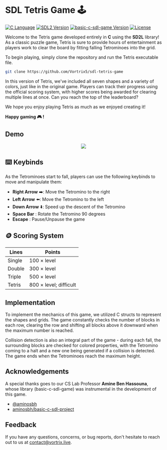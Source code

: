 # SDL Tetris Game 🕹️
[![C Language](https://img.shields.io/badge/C-17.0.0-red?style=flat-square)](https://en.wikipedia.org/wiki/C_(programming_language))
[![SDL2 Version](https://img.shields.io/badge/SDL2-2.26.1-blue?style=flat-square)](https://www.libsdl.org/)
[![basic-c-sdl-game Version](https://img.shields.io/badge/basic--c--sdl--game-aminosbh-green?style=flat-square)](https://github.com/aminosbh/basic-c-sdl-game)
[![License](https://img.shields.io/github/license/Vortrix5/sdl-tetris-game?style=flat-square)](https://github.com/Vortrix5/sdl-tetris-game/blob/master/LICENSE)

Welcome to the Tetris game developed entirely in **C** using the **SD2L** library! As a classic puzzle game, Tetris is sure to provide hours of entertainment as players work to clear the board by fitting falling Tetrominoes into the grid.

To begin playing, simply clone the repository and run the Tetris executable file.
```bash
git clone https://github.com/Vortrix5/sdl-tetris-game
```

In this version of Tetris, we've included all seven shapes and a variety of colors, just like in the original game. Players can track their progress using the official scoring system, with higher scores being awarded for clearing multiple lines at once. Can you reach the top of the leaderboard?



We hope you enjoy playing Tetris as much as we enjoyed creating it! 

**Happy gaming 🎮 !**

## Demo
<p align="center">
  <img src="https://media.giphy.com/media/yjCZPF17aVqWf0bRYA/giphy.gif">
</p>





## ⌨️ Keybinds 
As the Tetrominoes start to fall, players can use the following keybinds to move and manipulate them:

- **Right Arrow** ➡️: Move the Tetromino to the right
- **Left Arrow** ⬅️: Move the Tetromino to the left
- **Down Arrow** ⬇️: Speed up the descent of the Tetromino
- **Space Bar** : Rotate the Tetromino 90 degrees
- **Escape** : Pause/Unpause the game


## 🪙 Scoring System 

| Lines             | Points                                                                |
| ----------------- | ------------------------------------------------------------------ |
| Single | 100 × level | 
| Double | 300 × level |
| Triple | 500 × level|
| Tetris | 800 × level; difficult |

## Implementation

To implement the mechanics of this game, we utilized C structs to represent the shapes and grids. The game constantly checks the number of blocks in each row, clearing the row and shifting all blocks above it downward when the maximum number is reached. 

Collision detection is also an integral part of the game - during each fall, the surrounding blocks are checked for colored properties, with the Tetromino coming to a halt and a new one being generated if a collision is detected. The game ends when the Tetrominoes reach the maximum height.

## Acknowledgements
A special thanks goes to our CS Lab Professor **Amine Ben Hassouna**, whose library (basic-c-sdl-game) was instrumental in the development of this game.

 - [@aminosbh](https://github.com/aminosbh)
 - [aminosbh/basic-c-sdl-project](https://github.com/aminosbh/basic-c-sdl-project)


## Feedback

If you have any questions, concerns, or bug reports, don't hesitate to reach out to us at contact@vortrix.live.
